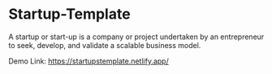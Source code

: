 # Startup-Template
A startup or start-up is a company or project undertaken by an entrepreneur to seek, develop, and validate a scalable business model.

Demo Link: https://startupstemplate.netlify.app/
